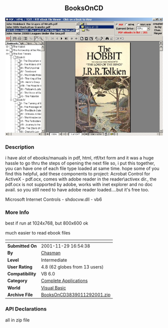 ﻿<div align="center">

## BooksOnCD

<img src="PIC200111291817242207.jpg">
</div>

### Description

i have alot of ebooks/manuals in pdf, html, rtf/txt form and it was a huge hassle to go thru the steps of opening the next file so, i put this together, you can have one of each file type loaded at same time. hope some of you find this helpful, add these components to project: Acrobat Control for ActiveX - pdf.ocx, comes with adobe reader in the reader\activex dir., the pdf.ocx is not supported by adobe, works with inet explorer and no doc avail. so you still need to have adobe reader loaded....but it's free too.

Microsoft Internet Controls - shdocvw.dll - vb6
 
### More Info
 
best if run at 1024x768, but 800x600 ok

much easier to read ebook files


<span>             |<span>
---                |---
**Submitted On**   |2001-11-29 16:54:38
**By**             |[Chasman](https://github.com/Planet-Source-Code/PSCIndex/blob/master/ByAuthor/chasman.md)
**Level**          |Intermediate
**User Rating**    |4.8 (62 globes from 13 users)
**Compatibility**  |VB 6\.0
**Category**       |[Complete Applications](https://github.com/Planet-Source-Code/PSCIndex/blob/master/ByCategory/complete-applications__1-27.md)
**World**          |[Visual Basic](https://github.com/Planet-Source-Code/PSCIndex/blob/master/ByWorld/visual-basic.md)
**Archive File**   |[BooksOnCD3839011292001\.zip](https://github.com/Planet-Source-Code/chasman-booksoncd__1-29333/archive/master.zip)

### API Declarations

all in zip file





